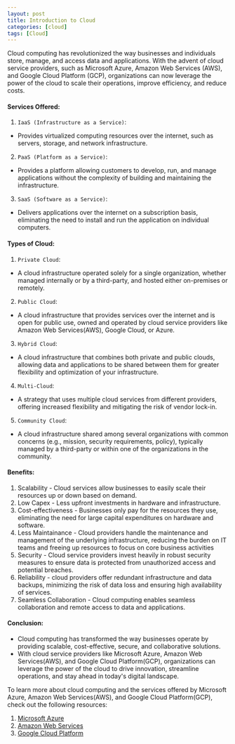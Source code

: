 ```yaml
---
layout: post
title: Introduction to Cloud
categories: [cloud]
tags: [Cloud]
---
```


Cloud computing has revolutionized the way businesses and individuals store, manage, and access data and applications. With the advent of cloud service providers, such as Microsoft Azure, Amazon Web Services (AWS), and Google Cloud Platform (GCP), organizations can now leverage the power of the cloud to scale their operations, improve efficiency, and reduce costs.

#### Services Offered:
1. `IaaS (Infrastructure as a Service)`: 
- Provides virtualized computing resources over the internet, such as servers, storage, and network infrastructure.
2. `PaaS (Platform as a Service)`: 
- Provides a platform allowing customers to develop, run, and manage applications without the complexity of building and maintaining the infrastructure.
3. `SaaS (Software as a Service)`: 
- Delivers applications over the internet on a subscription basis, eliminating the need to install and run the application on individual computers.


#### Types of Cloud:
1. `Private Cloud`: 
- A cloud infrastructure operated solely for a single organization, whether managed internally or by a third-party, and hosted either on-premises or remotely.
2. `Public Cloud`: 
- A cloud infrastructure that provides services over the internet and is open for public use, owned and operated by cloud service providers like Amazon Web Services(AWS), Google Cloud, or Azure.
3. `Hybrid Cloud`: 
- A cloud infrastructure that combines both private and public clouds, allowing data and applications to be shared between them for greater flexibility and optimization of your infrastructure.
4. `Multi-Cloud`: 
- A strategy that uses multiple cloud services from different providers, offering increased flexibility and mitigating the risk of vendor lock-in.
5. `Community Cloud`: 
- A cloud infrastructure shared among several organizations with common concerns (e.g., mission, security requirements, policy), typically managed by a third-party or within one of the organizations in the community.

#### Benefits:
1. Scalability -  Cloud services allow businesses to easily scale their resources up or down based on demand. 
2. Low Capex - Less upfront investments in hardware and infrastructure.
3. Cost-effectiveness - Businesses only pay for the resources they use, eliminating the need for large capital expenditures on hardware and software.
4. Less Maintainance - Cloud providers handle the maintenance and management of the underlying infrastructure, reducing the burden on IT teams and freeing up resources to focus on core business activities
4. Security - Cloud service providers invest heavily in robust security measures to ensure data is protected from unauthorized access and potential breaches.
5. Reliability - cloud providers offer redundant infrastructure and data backups, minimizing the risk of data loss and ensuring high availability of services.
6. Seamless Collaboration - Cloud computing enables seamless collaboration and remote access to data and applications.



#### Conclusion:
- Cloud computing has transformed the way businesses operate by providing scalable, cost-effective, secure, and collaborative solutions. 
- With cloud service providers like Microsoft Azure, Amazon Web Services(AWS), and Google Cloud Platform(GCP), organizations can leverage the power of the cloud to drive innovation, streamline operations, and stay ahead in today's digital landscape.

To learn more about cloud computing and the services offered by Microsoft Azure, Amazon Web Services(AWS), and Google Cloud Platform(GCP), check out the following resources:

1. [Microsoft Azure](/posts/cloud/azure/introduction-to-azure)
2. [Amazon Web Services](/posts/cloud/aws/introduction-to-aws)
3. [Google Cloud Platform](/posts/cloud/gcp/introduction-to-gcp)


